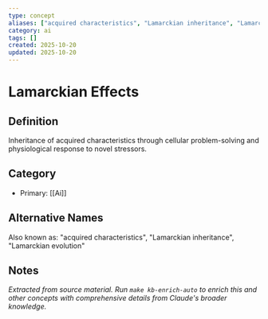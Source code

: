 ```yaml
---
type: concept
aliases: ["acquired characteristics", "Lamarckian inheritance", "Lamarckian evolution"]
category: ai
tags: []
created: 2025-10-20
updated: 2025-10-20
---
```


# Lamarckian Effects

## Definition

Inheritance of acquired characteristics through cellular problem-solving and physiological response to novel stressors.

## Category

- Primary: [[Ai]]

## Alternative Names

Also known as: "acquired characteristics", "Lamarckian inheritance", "Lamarckian evolution"

## Notes

*Extracted from source material. Run `make kb-enrich-auto` to enrich this and other concepts with comprehensive details from Claude's broader knowledge.*
